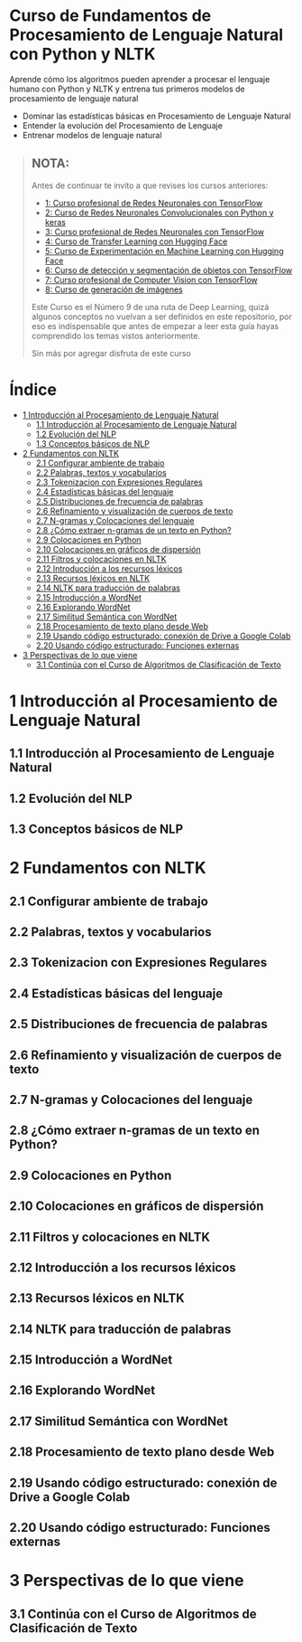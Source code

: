 # Curso de Fundamentos de Procesamiento de Lenguaje Natural con Python y NLTK

Aprende cómo los algoritmos pueden aprender a procesar el lenguaje humano con Python y NLTK y entrena tus primeros modelos 
de procesamiento de lenguaje natural

- Dominar las estadísticas básicas en Procesamiento de Lenguaje Natural
- Entender la evolución del Procesamiento de Lenguaje
- Entrenar modelos de lenguaje natural


> ## NOTA:
> Antes de continuar te invito a que revises los cursos anteriores:
> - [1: Curso profesional de Redes Neuronales con TensorFlow](https://github.com/ichcanziho/Deep_Learnining_Platzi/tree/master/1%20Curso%20de%20fundamentos%20de%20redes%20neuronales)
> - [2: Curso de Redes Neuronales Convolucionales con Python y keras](https://github.com/ichcanziho/Deep_Learnining_Platzi/tree/master/2%20Curso%20de%20Redes%20Neuronales%20Convolucionales)
> - [3: Curso profesional de Redes Neuronales con TensorFlow](https://github.com/ichcanziho/Deep_Learnining_Platzi/tree/master/3%20Curso%20profesional%20de%20Redes%20Neuronales%20con%20TensorFlow)
> - [4: Curso de Transfer Learning con Hugging Face](https://github.com/ichcanziho/Deep_Learnining_Platzi/tree/master/4%20Curso%20de%20Transfer%20Learning%20con%20Hugging%20Face)
> - [5: Curso de Experimentación en Machine Learning con Hugging Face](https://github.com/ichcanziho/Deep_Learnining_Platzi/tree/master/5%20Curso%20de%20introducci%C3%B3n%20a%20Demos%20de%20Machine%20Learning%20con%20Hugging%20Face)
> - [6: Curso de detección y segmentación de objetos con TensorFlow]()
> - [7: Curso profesional de Computer Vision con TensorFlow]()
> - [8: Curso de generación de imágenes]()
> 
> Este Curso es el Número 9 de una ruta de Deep Learning, quizá algunos conceptos no vuelvan a ser definidos en este repositorio,
> por eso es indispensable que antes de empezar a leer esta guía hayas comprendido los temas vistos anteriormente.
> 
> Sin más por agregar disfruta de este curso

# Índice

- [1 Introducción al Procesamiento de Lenguaje Natural](#1-introducción-al-procesamiento-de-lenguaje-natural)
  - [1.1 Introducción al Procesamiento de Lenguaje Natural](#11-introducción-al-procesamiento-de-lenguaje-natural)
  - [1.2 Evolución del NLP](#12-evolución-del-nlp)
  - [1.3 Conceptos básicos de NLP](#13-conceptos-básicos-de-nlp)
- [2 Fundamentos con NLTK](#2-fundamentos-con-nltk)
  - [2.1 Configurar ambiente de trabajo](#21-configurar-ambiente-de-trabajo)
  - [2.2 Palabras, textos y vocabularios](#22-palabras-textos-y-vocabularios)
  - [2.3 Tokenizacion con Expresiones Regulares](#23-tokenizacion-con-expresiones-regulares)
  - [2.4 Estadísticas básicas del lenguaje](#24-estadísticas-básicas-del-lenguaje)
  - [2.5 Distribuciones de frecuencia de palabras](#25-distribuciones-de-frecuencia-de-palabras)
  - [2.6 Refinamiento y visualización de cuerpos de texto](#26-refinamiento-y-visualización-de-cuerpos-de-texto)
  - [2.7 N-gramas y Colocaciones del lenguaje](#27-n-gramas-y-colocaciones-del-lenguaje)
  - [2.8 ¿Cómo extraer n-gramas de un texto en Python?](#28-cómo-extraer-n-gramas-de-un-texto-en-python)
  - [2.9 Colocaciones en Python](#29-colocaciones-en-python)
  - [2.10 Colocaciones en gráficos de dispersión](#210-colocaciones-en-gráficos-de-dispersión)
  - [2.11 Filtros y colocaciones en NLTK](#211-filtros-y-colocaciones-en-nltk)
  - [2.12 Introducción a los recursos léxicos](#212-introducción-a-los-recursos-léxicos)
  - [2.13 Recursos léxicos en NLTK](#213-recursos-léxicos-en-nltk)
  - [2.14 NLTK para traducción de palabras](#214-nltk-para-traducción-de-palabras)
  - [2.15 Introducción a WordNet](#215-introducción-a-wordnet)
  - [2.16 Explorando WordNet](#216-explorando-wordnet)
  - [2.17 Similitud Semántica con WordNet](#217-similitud-semántica-con-wordnet)
  - [2.18 Procesamiento de texto plano desde Web](#218-procesamiento-de-texto-plano-desde-web)
  - [2.19 Usando código estructurado: conexión de Drive a Google Colab](#219-usando-código-estructurado-conexión-de-drive-a-google-colab)
  - [2.20 Usando código estructurado: Funciones externas](#220-usando-código-estructurado-funciones-externas)
- [3 Perspectivas de lo que viene](#3-perspectivas-de-lo-que-viene)
  - [3.1 Continúa con el Curso de Algoritmos de Clasificación de Texto](#31-continúa-con-el-curso-de-algoritmos-de-clasificación-de-texto)


# 1 Introducción al Procesamiento de Lenguaje Natural

## 1.1 Introducción al Procesamiento de Lenguaje Natural

## 1.2 Evolución del NLP

## 1.3 Conceptos básicos de NLP

# 2 Fundamentos con NLTK

## 2.1 Configurar ambiente de trabajo

## 2.2 Palabras, textos y vocabularios

## 2.3 Tokenizacion con Expresiones Regulares

## 2.4 Estadísticas básicas del lenguaje

## 2.5 Distribuciones de frecuencia de palabras

## 2.6 Refinamiento y visualización de cuerpos de texto

## 2.7 N-gramas y Colocaciones del lenguaje

## 2.8 ¿Cómo extraer n-gramas de un texto en Python?

## 2.9 Colocaciones en Python

## 2.10 Colocaciones en gráficos de dispersión

## 2.11 Filtros y colocaciones en NLTK

## 2.12 Introducción a los recursos léxicos

## 2.13 Recursos léxicos en NLTK

## 2.14 NLTK para traducción de palabras

## 2.15 Introducción a WordNet

## 2.16 Explorando WordNet

## 2.17 Similitud Semántica con WordNet

## 2.18 Procesamiento de texto plano desde Web

## 2.19 Usando código estructurado: conexión de Drive a Google Colab

## 2.20 Usando código estructurado: Funciones externas

# 3 Perspectivas de lo que viene

## 3.1 Continúa con el Curso de Algoritmos de Clasificación de Texto
